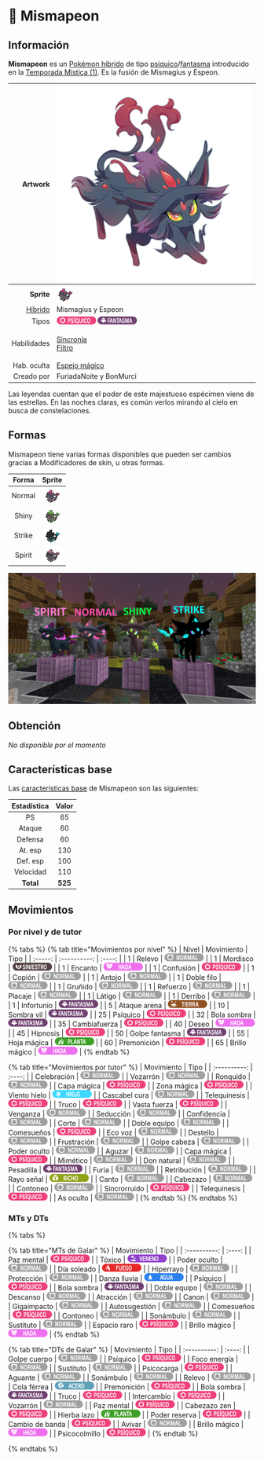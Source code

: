 # 🧬 Mismapeon

## Información

**Mismapeon** es un [Pokémon híbrido](../funciones/hibridos.md) de tipo [psíquico](https://www.wikidex.net/wiki/Tipo\_ps%C3%ADquico)/[fantasma](https://www.wikidex.net/wiki/Tipo\_fantasma) introducido en la [Temporada Mística (1)](./). Es la fusión de Mismagius y Espeon.

|                     **Artwork** | ![](../../images/pokemon/temporada-1/Mismapeon.png)                                                                                    |
| ------------------------------: | -------------------------------------------------------------------------------------------------------------------------------------- |
|                      **Sprite** | ![Sprite de Mismapeon](../../images/pokemon/temporada-1/Mismapeon-sprite.png)                                                          |
| [Híbrido](../funciones/hibridos.md) | Mismagius y Espeon                                                                                                                     |
|                           Tipos | ![Tipo psiquico](../../images/pokemon/tipos/tipo\_psiquico.png) ![Tipo fantasma](../../images/pokemon/tipos/tipo\_fantasma.png)        |
|                     Habilidades | <p><a href="https://www.wikidex.net/wiki/Sincron%C3%ADa">Sincronía</a><br><a href="https://www.wikidex.net/wiki/Filtro">Filtro</a></p> |
|                     Hab. oculta | [Espejo mágico](https://www.wikidex.net/wiki/Espejo\_m%C3%A1gic)                                                                       |
|                      Creado por | FuriadaNoite y BonMurci                                                                                                                |

Las leyendas cuentan que el poder de este majestuoso espécimen viene de las estrellas. En las noches claras, es común verlos mirando al cielo en busca de constelaciones.

## Formas

Mismapeon tiene varias formas disponibles que pueden ser cambios gracias a Modificadores de skin, u otras formas.

|  Forma |                                            Sprite                                           |
| :----: | :-----------------------------------------------------------------------------------------: |
| Normal |        ![Sprite de Mismapeon](../../images/pokemon/temporada-1/Mismapeon-sprite.png)        |
|  Shiny |  ![Sprite de Mismapeon Shiny](../../images/pokemon/temporada-1/Mismapeon-sprite-shiny.png)  |
| Strike | ![Sprite de Mismapeon Strike](../../images/pokemon/temporada-1/Mismapeon-sprite-strike.png) |
| Spirit | ![Sprite de Mismapeon Spirit](../../images/pokemon/temporada-1/Mismapeon-sprite-spirit.png) |

![Formas de Mismapeon](../../images/pokemon/temporada-1/Mismapeon-formas.png)

## Obtención

_No disponible por el momento_

## Características base

Las [características base](https://www.wikidex.net/wiki/Caracter%C3%ADsticas) de Mismapeon son las siguientes:

| Estadística |  Valor  |
| :---------: | :-----: |
|      PS     |    65   |
|    Ataque   |    60   |
|   Defensa   |    60   |
|   At. esp   |   130   |
|   Def. esp  |   100   |
|  Velocidad  |   110   |
|  **Total**  | **525** |

## Movimientos

### Por nivel y de tutor

{% tabs %}
{% tab title="Movimientos por nivel" %}
| Nivel | Movimiento | Tipo |
| :-----: | :----------: | :----: |
| 1 | Relevo | ![tipo normal](../../images/pokemon/tipos/tipo_normal.png) |
| 1 | Mordisco | ![tipo siniestro](../../images/pokemon/tipos/tipo_siniestro.png) |
| 1 | Encanto | ![tipo hada](../../images/pokemon/tipos/tipo_hada.png) |
| 1 | Confusión | ![tipo psiquico](../../images/pokemon/tipos/tipo_psiquico.png) |
| 1 | Copión | ![tipo normal](../../images/pokemon/tipos/tipo_normal.png) |
| 1 | Antojo | ![tipo normal](../../images/pokemon/tipos/tipo_normal.png) |
| 1 | Doble filo | ![tipo normal](../../images/pokemon/tipos/tipo_normal.png) |
| 1 | Gruñido | ![tipo normal](../../images/pokemon/tipos/tipo_normal.png) |
| 1 | Refuerzo | ![tipo normal](../../images/pokemon/tipos/tipo_normal.png) |
| 1 | Placaje | ![tipo normal](../../images/pokemon/tipos/tipo_normal.png) |
| 1 | Látigo | ![tipo normal](../../images/pokemon/tipos/tipo_normal.png) |
| 1 | Derribo | ![tipo normal](../../images/pokemon/tipos/tipo_normal.png) |
| 1 | Infortunio | ![tipo fantasma](../../images/pokemon/tipos/tipo_fantasma.png) |
| 5 | Ataque arena | ![tipo tierra](../../images/pokemon/tipos/tipo_tierra.png) |
| 10 | Sombra vil | ![tipo fantasma](../../images/pokemon/tipos/tipo_fantasma.png) |
| 25 | Psíquico | ![tipo psiquico](../../images/pokemon/tipos/tipo_psiquico.png) |
| 32 | Bola sombra | ![tipo fantasma](../../images/pokemon/tipos/tipo_fantasma.png) |
| 35 | Cambiafuerza | ![tipo psiquico](../../images/pokemon/tipos/tipo_psiquico.png) |
| 40 | Deseo | ![tipo hada](../../images/pokemon/tipos/tipo_hada.png) |
| 45 | Hipnosis | ![tipo psiquico](../../images/pokemon/tipos/tipo_psiquico.png) |
| 50 | Golpe fantasma | ![tipo fantasma](../../images/pokemon/tipos/tipo_fantasma.png) |
| 55 | Hoja mágica | ![tipo planta](../../images/pokemon/tipos/tipo_planta.png) |
| 60 | Premonición | ![tipo psiquico](../../images/pokemon/tipos/tipo_psiquico.png) |
| 65 | Brillo mágico | ![tipo hada](../../images/pokemon/tipos/tipo_hada.png) |
{% endtab %}

{% tab title="Movimientos por tutor" %}
| Movimiento | Tipo |
| :----------: | :----: |
| Celebración | ![tipo normal](../../images/pokemon/tipos/tipo_normal.png) |
| Vozarrón | ![tipo normal](../../images/pokemon/tipos/tipo_normal.png) |
| Ronquido | ![tipo normal](../../images/pokemon/tipos/tipo_normal.png) |
| Capa mágica | ![tipo psiquico](../../images/pokemon/tipos/tipo_psiquico.png) |
| Zona mágica | ![tipo psiquico](../../images/pokemon/tipos/tipo_psiquico.png) |
| Viento hielo | ![tipo hielo](../../images/pokemon/tipos/tipo_hielo.png) |
| Cascabel cura | ![tipo normal](../../images/pokemon/tipos/tipo_normal.png) |
| Telequinesis | ![tipo psiquico](../../images/pokemon/tipos/tipo_psiquico.png) |
| Truco | ![tipo psiquico](../../images/pokemon/tipos/tipo_psiquico.png) |
| Vasta fuerza | ![tipo psiquico](../../images/pokemon/tipos/tipo_psiquico.png) |
| Venganza | ![tipo normal](../../images/pokemon/tipos/tipo_normal.png) |
| Seducción | ![tipo normal](../../images/pokemon/tipos/tipo_normal.png) |
| Confidencia | ![tipo normal](../../images/pokemon/tipos/tipo_normal.png) |
| Corte | ![tipo normal](../../images/pokemon/tipos/tipo_normal.png) |
| Doble equipo | ![tipo normal](../../images/pokemon/tipos/tipo_normal.png) |
| Comesueños | ![tipo psiquico](../../images/pokemon/tipos/tipo_psiquico.png) |
| Eco voz | ![tipo normal](../../images/pokemon/tipos/tipo_normal.png) |
| Destello | ![tipo normal](../../images/pokemon/tipos/tipo_normal.png) |
| Frustración | ![tipo normal](../../images/pokemon/tipos/tipo_normal.png) |
| Golpe cabeza | ![tipo normal](../../images/pokemon/tipos/tipo_normal.png) |
| Poder oculto | ![tipo normal](../../images/pokemon/tipos/tipo_normal.png) |
| Aguzar | ![tipo normal](../../images/pokemon/tipos/tipo_normal.png) |
| Capa mágica | ![tipo psiquico](../../images/pokemon/tipos/tipo_psiquico.png) |
| Mimético | ![tipo normal](../../images/pokemon/tipos/tipo_normal.png) |
| Don natural | ![tipo normal](../../images/pokemon/tipos/tipo_normal.png) |
| Pesadilla | ![tipo fantasma](../../images/pokemon/tipos/tipo_fantasma.png) |
| Furia | ![tipo normal](../../images/pokemon/tipos/tipo_normal.png) |
| Retribución | ![tipo normal](../../images/pokemon/tipos/tipo_normal.png) |
| Rayo señal | ![tipo bicho](../../images/pokemon/tipos/tipo_bicho.png) |
| Canto | ![tipo normal](../../images/pokemon/tipos/tipo_normal.png) |
| Cabezazo | ![tipo normal](../../images/pokemon/tipos/tipo_normal.png) |
| Contoneo | ![tipo normal](../../images/pokemon/tipos/tipo_normal.png) |
| Sincrorruido | ![tipo psiquico](../../images/pokemon/tipos/tipo_psiquico.png) |
| Telequinesis | ![tipo psiquico](../../images/pokemon/tipos/tipo_psiquico.png) |
| As oculto | ![tipo normal](../../images/pokemon/tipos/tipo_normal.png) |
{% endtab %}
{% endtabs %}

### MTs y DTs
{% tabs %}

{% tab title="MTs de Galar" %}
| Movimiento | Tipo |
| :----------: | :----: |
| Paz mental | ![tipo psiquico](../../images/pokemon/tipos/tipo_psiquico.png) |
| Tóxico | ![tipo veneno](../../images/pokemon/tipos/tipo_veneno.png) |
| Poder oculto | ![tipo normal](../../images/pokemon/tipos/tipo_normal.png) |
| Día soleado | ![tipo fuego](../../images/pokemon/tipos/tipo_fuego.png) |
| Hiperrayo | ![tipo normal](../../images/pokemon/tipos/tipo_normal.png) |
| Protección | ![tipo normal](../../images/pokemon/tipos/tipo_normal.png) |
| Danza lluvia | ![tipo agua](../../images/pokemon/tipos/tipo_agua.png) |
| Psíquico | ![tipo psiquico](../../images/pokemon/tipos/tipo_psiquico.png) |
| Bola sombra | ![tipo fantasma](../../images/pokemon/tipos/tipo_fantasma.png) |
| Doble equipo | ![tipo normal](../../images/pokemon/tipos/tipo_normal.png) |
| Descanso | ![tipo normal](../../images/pokemon/tipos/tipo_normal.png) |
| Atracción | ![tipo normal](../../images/pokemon/tipos/tipo_normal.png) |
| Canon | ![tipo normal](../../images/pokemon/tipos/tipo_normal.png) |
| Gigaimpacto | ![tipo normal](../../images/pokemon/tipos/tipo_normal.png) |
| Autosugestión | ![tipo normal](../../images/pokemon/tipos/tipo_normal.png) |
| Comesueños | ![tipo psiquico](../../images/pokemon/tipos/tipo_psiquico.png) |
| Contoneo | ![tipo normal](../../images/pokemon/tipos/tipo_normal.png) |
| Sonámbulo | ![tipo normal](../../images/pokemon/tipos/tipo_normal.png) |
| Sustituto | ![tipo normal](../../images/pokemon/tipos/tipo_normal.png) |
| Espacio raro | ![tipo psiquico](../../images/pokemon/tipos/tipo_psiquico.png) |
| Brillo mágico | ![tipo hada](../../images/pokemon/tipos/tipo_hada.png) |
{% endtab %}

{% tab title="DTs de Galar" %}
| Movimiento | Tipo |
| :----------: | :----: |
| Golpe cuerpo | ![tipo normal](../../images/pokemon/tipos/tipo_normal.png) |
| Psíquico | ![tipo psiquico](../../images/pokemon/tipos/tipo_psiquico.png) |
| Foco energía | ![tipo normal](../../images/pokemon/tipos/tipo_normal.png) |
| Sustituto | ![tipo normal](../../images/pokemon/tipos/tipo_normal.png) |
| Psicocarga | ![tipo psiquico](../../images/pokemon/tipos/tipo_psiquico.png) |
| Aguante | ![tipo normal](../../images/pokemon/tipos/tipo_normal.png) |
| Sonámbulo | ![tipo normal](../../images/pokemon/tipos/tipo_normal.png) |
| Relevo | ![tipo normal](../../images/pokemon/tipos/tipo_normal.png) |
| Cola férrea | ![tipo acero](../../images/pokemon/tipos/tipo_acero.png) |
| Premonición | ![tipo psiquico](../../images/pokemon/tipos/tipo_psiquico.png) |
| Bola sombra | ![tipo fantasma](../../images/pokemon/tipos/tipo_fantasma.png) |
| Truco | ![tipo psiquico](../../images/pokemon/tipos/tipo_psiquico.png) |
| Intercambio | ![tipo psiquico](../../images/pokemon/tipos/tipo_psiquico.png) |
| Vozarrón | ![tipo normal](../../images/pokemon/tipos/tipo_normal.png) |
| Paz mental | ![tipo psiquico](../../images/pokemon/tipos/tipo_psiquico.png) |
| Cabezazo zen | ![tipo psiquico](../../images/pokemon/tipos/tipo_psiquico.png) |
| Hierba lazo | ![tipo planta](../../images/pokemon/tipos/tipo_planta.png) |
| Poder reserva | ![tipo psiquico](../../images/pokemon/tipos/tipo_psiquico.png) |
| Cambio de banda | ![tipo psiquico](../../images/pokemon/tipos/tipo_psiquico.png) |
| Avivar | ![tipo normal](../../images/pokemon/tipos/tipo_normal.png) |
| Brillo mágico | ![tipo hada](../../images/pokemon/tipos/tipo_hada.png) |
| Psicocolmillo | ![tipo psiquico](../../images/pokemon/tipos/tipo_psiquico.png) |
{% endtab %}

{% endtabs %}
